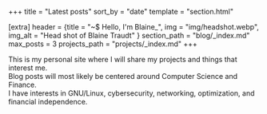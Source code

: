 +++
title = "Latest posts"
sort_by = "date"
template = "section.html"

[extra]
header = {title = "~$ Hello, I'm Blaine_", img = "img/headshot.webp", img_alt = "Head shot of Blaine Traudt" }
section_path = "blog/_index.md"
max_posts = 3
projects_path = "projects/_index.md"
+++

This is my personal site where I will share my projects and things that interest me.
\
Blog posts will most likely be centered around Computer Science and Finance.
\
I have interests in GNU/Linux, cybersecurity, networking, optimization, and financial independence.
